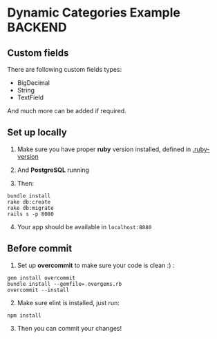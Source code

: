 # Dynamic Categories Example BACKEND

## Custom fields

There are following custom fields types:

* BigDecimal
* String
* TextField

And much more can be added if required.

## Set up locally

1. Make sure you have proper **ruby** version installed, defined in [.ruby-version](.ruby-version)

2. And **PostgreSQL** running

3. Then:
  ```
  bundle install
  rake db:create
  rake db:migrate
  rails s -p 8080
  ```

4. Your app should be available in `localhost:8080`

## Before commit

1. Set up **overcommit** to make sure your code is clean :) :

  ```
  gem install overcommit
  bundle install --gemfile=.overgems.rb
  overcommit --install
  ```

2. Make sure elint is installed, just run:
  ```
  npm install
  ```

3. Then you can commit your changes!
